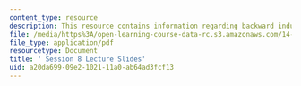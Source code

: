 ```yaml
---
content_type: resource
description: This resource contains information regarding backward induction.
file: /media/https%3A/open-learning-course-data-rc.s3.amazonaws.com/14-12-economic-applications-of-game-theory-fall-2012/a20da69909e2102111a0ab64ad3fcf13_MIT14_12F12_slides8.pdf
file_type: application/pdf
resourcetype: Document
title: ' Session 8 Lecture Slides'
uid: a20da699-09e2-1021-11a0-ab64ad3fcf13
---
```


